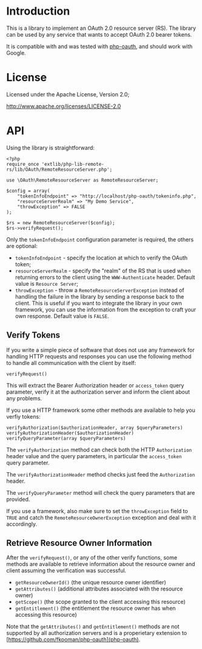 # Introduction
This is a library to implement an OAuth 2.0 resource server (RS). The library
can be used by any service that wants to accept OAuth 2.0 bearer tokens.

It is compatible with and was tested with 
[php-oauth](https://github.com/fkooman/php-oauth), and should work with Google.

# License
Licensed under the Apache License, Version 2.0;

   http://www.apache.org/licenses/LICENSE-2.0

# API
Using the library is straightforward:

    <?php
    require_once 'extlib/php-lib-remote-rs/lib/OAuth/RemoteResourceServer.php';

    use \OAuth\RemoteResourceServer as RemoteResourceServer;

    $config = array(
        "tokenInfoEndpoint" => "http://localhost/php-oauth/tokeninfo.php",
        "resourceServerRealm" => "My Demo Service",
        "throwException" => FALSE
    );

    $rs = new RemoteResourceServer($config);
    $rs->verifyRequest();

Only the `tokenInfoEndpoint` configuration parameter is required, the others
are optional:

* `tokenInfoEndpoint` - specify the location at which to verify the OAuth token;
* `resourceServerRealm` - specify the "realm" of the RS that is used when 
  returning errors to the client using the `WWW-Authenticate` header. Default 
  value is `Resource Server`;
* `throwException` - throw a `RemoteResourceServerException` instead of handling 
  the failure in the library by sending a response back to the client. This is 
  useful if you want to integrate the library in your own framework, you can
  use the information from the exception to craft your own response. Default
  value is `FALSE`.

## Verify Tokens
If you write a simple piece of software that does not use any framework for 
handling HTTP requests and responses you can use the following method to handle
all communication with the client by itself:

    verifyRequest()
    
This will extract the Bearer Authorization header or `access_token` query 
parameter, verify it at the authorization server and inform the client about
any problems.

If you use a HTTP framework some other methods are available to help you verfiy
tokens:

    verifyAuthorization($authorizationHeader, array $queryParameters)
    verifyAuthorizationHeader($authorizationHeader)
    verifyQueryParameter(array $queryParameters)
    
The `verifyAuthorization` method can check both the HTTP `Authorization` header 
value and the query parameters, in particular the `access_token` query 
parameter.

The `verifyAuthorizationHeader` method checks just feed the `Authorization` 
header.

The `verifyQueryParameter` method will check the query parameters that are 
provided.

If you use a framework, also make sure to set the `throwException` field to 
`TRUE` and catch the `RemoteResourceOwnerException` exception and deal with 
it accordingly.

## Retrieve Resource Owner Information
After the `verifyRequest()`, or any of the other verify functions, some methods 
are available to retrieve information about the resource owner and client 
assuming the verification was successful.

* `getResourceOwnerId()` (the unique resource owner identifier)
* `getAttributes()` (additional attributes associated with the resource owner)
* `getScope()` (the scope granted to the client accessing this resource)
* `getEntitlement()` (the entitlement the resource owner has when accessing this 
  resource)

Note that the `getAttributes()` and `getEntitlement()` methods are not supported
by all authorization servers and is a properietary extension to 
[https://github.com/fkooman/php-oauth](php-oauth).
